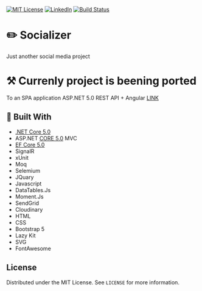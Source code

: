 [![MIT License][license-shield]][license-url]
[![LinkedIn][linkedin-shield]][linkedin-url]
[![Build Status][azure-shield]][azure-url]

# :pencil2: Socializer
Just another social media project

# ⚒️ Currenly project is beening ported
To an SPA application ASP.NET 5.0 REST API + Angular 
[LINK](# "BLANK")

## :hammer: Built With
- [.NET Core 5.0](https://devblogs.microsoft.com/dotnet/announcing-net-5-0/ ".NET 5.0 Changes")
- ASP.NET [CORE 5.0](https://dotnet.microsoft.com/download/dotnet/5.0 "CORE 5.0") MVC
- [EF Core 5.0](https://docs.microsoft.com/en-us/ef/core/what-is-new/ef-core-5.0/breaking-changes "EF CORE 5.0") 
- SignalR
- xUnit
- Moq
- Selemium
- JQuary
- Javascript
- DataTables.Js
- Moment.Js
- SendGrid
- Cloudinary
- HTML
- CSS
- Bootstrap 5
- Lazy Kit
- SVG
- FontAwesome

<!-- LICENSE -->
## License

Distributed under the MIT License. See `LICENSE` for more information.

[license-shield]: https://img.shields.io/github/license/othneildrew/Best-README-Template.svg?style=flat-square
[license-url]: https://github.com/Dreed657/Socializer/blob/main/LICENSE
[linkedin-shield]: https://img.shields.io/badge/-LinkedIn-black.svg?style=flat-square&logo=linkedin&colorB=555
[linkedin-url]: https://www.linkedin.com/in/stoyan-lazarov/
[azure-shield]: https://dev.azure.com/StoyanLazarov/socializer/_apis/build/status/Dreed657.Socializer?branchName=main
[azure-url]: https://dev.azure.com/StoyanLazarov/socializer/_build/latest?definitionId=1&branchName=main
